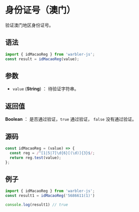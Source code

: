 

# 身份证号（澳门）

验证澳门地区身份证号。

## 语法

```js
import { idMacaoReg } from 'warbler-js';
const result = idMacaoReg(value);
```

## 参数

- `value` (**String**) ： 待验证字符串。

## 返回值

**Boolean** ： 是否通过验证，`true` 通过验证， `false` 没有通过验证。

## 源码

```js
const idMacaoReg = (value) => {
  const reg = /^[1|5|7]\d{6}[(\d)]{3}$/;
  return reg.test(value);
};
```

## 例子

```js
import { idMacaoReg } from 'warbler-js';
const result1 = idMacaoReg('5686611(1)')

console.log(result1) // true
```
